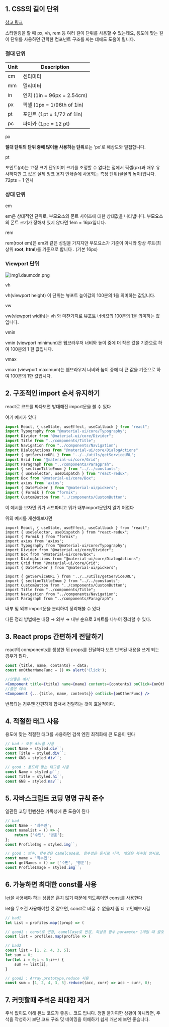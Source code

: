 ## 1. **CSS의 길이 단위**

[참고 링크](https://aneok.tistory.com/56)

스타일링을 할 때 px, vh, rem 등 여러 길이 단위를 사용할 수 있는데요, 용도에 맞는 길이 단위를 사용하면 간략한 컴포넌트 구조를 짜는 데에도 도움이 됩니다.

### 절대 단위

| Unit | Description |
| --- | --- |
| cm | 센티미터 |
| mm | 밀리미터 |
| in | 인치 (1in = 96px = 2.54cm) |
| px | 픽셀 (1px = 1/96th of 1in) |
| pt | 포인트 (1pt = 1/72 of 1in) |
| pc | 파이카 (1pc = 12 pt) |

px

**절대 단위의 단위 중에 많이들 사용하는 단위**로는 'px'로 해상도와 밀접합니다.

pt

포인트(pt)는 고정 크기 단위이며 크기를 조정할 수 없다는 점에서 픽셀(px)과 매우 유사하지만 그 값은 실제 잉크 용지 인쇄술에 사용되는 측정 단위(글꼴의 높이)입니다. 72pts = 1 인치

### 상대 단위

em

em은 상대적인 단위로, 부모요소의 폰트 사이즈에 대한 상대값을 나타냅니다. 부모요소의 폰트 크기가 정해져 있지 않다면 1em = 16px입니다.

rem

rem(root em)은 em과 같은 성질을 가지지만 부모요소가 기준이 아니라 항상 루트(최상위 **root**, **html**)를 기준으로 합니다 . (기본 16px)

### Viewport 단위

![img1.daumcdn.png](https://s3-us-west-2.amazonaws.com/secure.notion-static.com/e8411665-af36-414c-9b8e-727f455c754f/img1.daumcdn.png)

vh

vh(viewport height) 이 단위는 뷰포트 높이값의 100분의 1을 의미하는 값입니다.

vw

vw(viewport width)는 vh 와 마찬가지로 뷰포트 너비값의 100분의 1을 의미하는 값입니다.

vmin

vmin (viewport minimum)은 웹브라우저 너비와 높이 중에 더 작은 값을 기준으로 하여 100분의 1 한 값입니다.

vmax

vmax (viewport maximum)는 웹브라우저 너비와 높이 중에 더 큰 값을 기준으로 하여 100분의 1한 값입니다.

## 2. 구조적인 import 순서 유지하기

react로 코드를 짜다보면 방대해진 import문을 볼 수 있다

여기 예시가 있다

```jsx
import React, { useState, useEffect, useCallback } from "react";
import Typography from "@material-ui/core/Typography";
import Divider from "@material-ui/core/Divider";
import Title from "../components/Title";
import Navigation from "../components/Navigation";
import DialogActions from "@material-ui/core/DialogActions"
import { getServiceURL } from '../../utils/getServiceURL";
import Grid from "@material-ui/core/Grid";
import Paragraph from "../components/Paragprah";
import { sectionTitleEnum } from "../../constants";
import { useSelector, useDispatch } from "react-redux";
import Box from "@material-ui/core/Box";
import axios from 'axios';
import { DatePicker } from "@material-ui/pickers";
import { Formik } from "formik";
import CustomButton from "../components/CustomButton";
```

이 예시를 보자면 뭐가 서드파티고 뭐가 내부import문인지 알기 어렵다

위의 예시를 개선해보자면

```
import React, { useState, useEffect, useCallback } from "react";
import { useSelector, useDispatch } from "react-redux";
import { Formik } from "formik";
import axios from 'axios';
import Typography from "@material-ui/core/Typography";
import Divider from "@material-ui/core/Divider";
import Box from "@material-ui/core/Box";
import DialogActions from "@material-ui/core/DialogActions";
import Grid from "@material-ui/core/Grid";
import { DatePicker } from "@material-ui/pickers";

import { getServiceURL } from '../../utils/getServiceURL";
import { sectionTitleEnum } from "../../constants";
import CustomButton from "../components/CustomButton";
import Title from "../components/Title";
import Navigation from "../components/Navigation";
import Paragraph from "../components/Paragraph";
```

내부 및 외부 import문을 분리하여 정리해볼 수 있다

다른 정리 방법에는 내장 → 외부 → 내부 순으로 3파트를 나누어 정리할 수 있다.

## 3. React props 간편하게 전달하기

react의 components를 생성한 뒤 props를 전달하다 보면 반복된 내용을 쓰게 되는 경우가 많다.

```jsx
const {title, name, contants} = data;
const onOtherNameFunc = () => alert('Click');

//안좋은 예시
<Component title={title} name={name} contents={contents} onClick={onOtherFunc} />
//졸은 예시
<Component {...{title, name, contents}} onClick={onOtherFunc} />
```

반복되는 경우엔 간편하게 합쳐서 전달하는 것이 효율적이다.

## 4. 적절한 태그  사용

용도에 맞는 적절한 태그를 사용하면 검색 엔진 최적화에 큰 도움이 된다

```jsx
// bad : 모두 div를 사용
const Name = styled.div``;
const Title = styled.div``;
const GNB = styled.div``;

// good : 용도에 맞는 태그를 사용
const Name = styled.p``;
const Title = styled.h1``;
const GNB = styled.nav``;
```

## 5. 자바스크립트 코딩 명명 규칙 준수

일관된 코딩 컨벤션은 가독성에 큰 도움이 된다

```jsx
// bad
const Name - '최수민';
const namelist = () => {
	return ['수민', '병훈'];
};
const ProfileImg = styled.img``;

// good : 변수, 함수명은 camelCase로. 함수명은 동사로 시작, 배열은 복수형 명사로, 축약어는 되도록 X
const name = '최수민';
const getNames = () => ['수민', '병훈'];
const ProfileImage = styled.img``;
```

## 6. 가능하면 최대한 const를 사용

let을 사용해야 하는 상황은 흔치 않기 때문에 되도록이면 const를 사용한다

let을 무조건 사용해야할 것 같으면, const로 바꿀 수 없을지 좀 더 고민해보시길

```jsx
// bad1
let List = profiles.map((prop) => (

// good1 : const로 변경, camelCase로 변경, 화살표 함수 parameter 1개일 때 괄호 생략, 변수 이름 변경
const list = profiles.map(profile => (

// bad2
const list = [1, 2, 4, 3, 5];
let sum = 0;
for(let i = 0;i < 5;i++) {
	sum += list[i];
}

// good2 : Array.prototype.reduce 사용
const sum = [1, 2, 4, 3, 5].reduce((acc, curr) => acc + curr, 0);
```

## 7. 커밋할때 주석은 최대한 제거

주석 없이도 이해 된느 코드가 좋응ㄴ 코드 입니다. 정말 불가피한 상황이 아니라면, 주석을 작성하기 보단 코드 구조 및 네이밍을 이해하기 쉽게 개선에 보면 좋습니다.